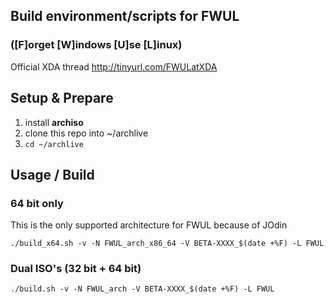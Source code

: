 ## Build environment/scripts for FWUL 
### ([F]orget [W]indows [U]se [L]inux)

Official XDA thread http://tinyurl.com/FWULatXDA

## Setup & Prepare

1. install **archiso**
1. clone this repo into ~/archlive
1. `cd ~/archlive`

## Usage / Build

### 64 bit only

This is the only supported architecture for FWUL because of JOdin

`./build_x64.sh -v -N FWUL_arch_x86_64 -V BETA-XXXX_$(date +%F) -L FWUL`

### Dual ISO's (32 bit + 64 bit)

`./build.sh -v -N FWUL_arch -V BETA-XXXX_$(date +%F) -L FWUL`
